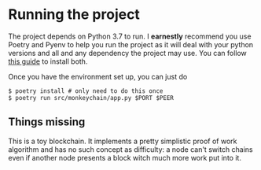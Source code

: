 # Running the project

The project depends on Python 3.7 to run. I **earnestly** recommend you use 
Poetry and Pyenv to help you run the project as it will deal with your python
versions and all and any dependency the project may use. You can follow
[this guide](https://medium.com/@cjolowicz/hypermodern-python-d44485d9d769)
to install both. 

Once you have the environment set up, you can just do

```
$ poetry install # only need to do this once
$ poetry run src/monkeychain/app.py $PORT $PEER
```

## Things missing

This is a toy blockchain. It implements a pretty simplistic proof of work
algorithm and has no such concept as difficulty: a node can't switch chains
even if another node presents a block witch much more work put into it.
